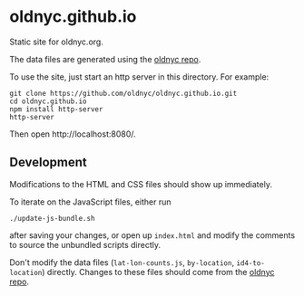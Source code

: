 # oldnyc.github.io

Static site for oldnyc.org.

The data files are generated using the [oldnyc repo][1].

To use the site, just start an http server in this directory. For example:

    git clone https://github.com/oldnyc/oldnyc.github.io.git
    cd oldnyc.github.io
    npm install http-server
    http-server

Then open http://localhost:8080/.


## Development

Modifications to the HTML and CSS files should show up immediately.

To iterate on the JavaScript files, either run

    ./update-js-bundle.sh

after saving your changes, or open up `index.html` and modify the comments to
source the unbundled scripts directly.

Don't modify the data files (`lat-lon-counts.js`, `by-location`,
`id4-to-location`) directly. Changes to these files should come from the
[oldnyc repo][1].


[1]: https://www.github.com/danvk/oldnyc
